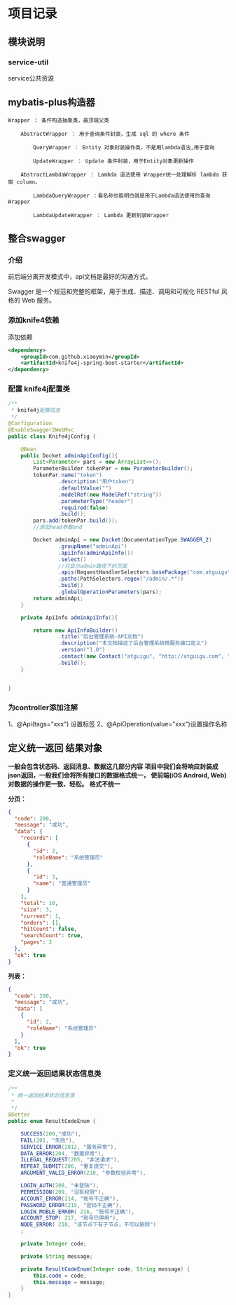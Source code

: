 # 项目记录

## 模块说明

### service-util
service公共资源



## mybatis-plus构造器

    Wrapper ： 条件构造抽象类，最顶端父类

        AbstractWrapper ： 用于查询条件封装，生成 sql 的 where 条件

            QueryWrapper ： Entity 对象封装操作类，不是用lambda语法,用于查询

            UpdateWrapper ： Update 条件封装，用于Entity对象更新操作

        AbstractLambdaWrapper ： Lambda 语法使用 Wrapper统一处理解析 lambda 获取 column。

            LambdaQueryWrapper ：看名称也能明白就是用于Lambda语法使用的查询Wrapper

            LambdaUpdateWrapper ： Lambda 更新封装Wrapper


## 整合swagger

### 介绍
前后端分离开发模式中，api文档是最好的沟通方式。

Swagger 是一个规范和完整的框架，用于生成、描述、调用和可视化 RESTful 风格的 Web 服务。

### 添加knife4依赖
添加依赖
```xml
<dependency>
    <groupId>com.github.xiaoymin</groupId>
    <artifactId>knife4j-spring-boot-starter</artifactId>
</dependency>
```

### 配置 knife4j配置类
```java
/**
 * knife4j配置信息
 */
@Configuration
@EnableSwagger2WebMvc
public class Knife4jConfig {

    @Bean
    public Docket adminApiConfig(){
        List<Parameter> pars = new ArrayList<>();
        ParameterBuilder tokenPar = new ParameterBuilder();
        tokenPar.name("token")
                .description("用户token")
                .defaultValue("")
                .modelRef(new ModelRef("string"))
                .parameterType("header")
                .required(false)
                .build();
        pars.add(tokenPar.build());
        //添加head参数end

        Docket adminApi = new Docket(DocumentationType.SWAGGER_2)
                .groupName("adminApi")
                .apiInfo(adminApiInfo())
                .select()
                //只显示admin路径下的页面
                .apis(RequestHandlerSelectors.basePackage("com.atguigu"))
                .paths(PathSelectors.regex("/admin/.*"))
                .build()
                .globalOperationParameters(pars);
        return adminApi;
    }

    private ApiInfo adminApiInfo(){

        return new ApiInfoBuilder()
                .title("后台管理系统-API文档")
                .description("本文档描述了后台管理系统微服务接口定义")
                .version("1.0")
                .contact(new Contact("atguigu", "http://atguigu.com", "atguigu@qq.com"))
                .build();
    }


}
```
### 为controller添加注解
1、@Api(tags="xxx") 设置标签
2、@ApiOperation(value="xxx")设置操作名称

## 定义统一返回 结果对象
**一般会包含状态码、返回消息、数据这几部分内容**
**项目中我们会将响应封装成json返回，一般我们会将所有接口的数据格式统一， 使前端(iOS Android, Web)对数据的操作更一致、轻松。**
**格式不统一**

**分页：**
```json
{
  "code": 200,
  "message": "成功",
  "data": {
    "records": [
      {
        "id": 2,
        "roleName": "系统管理员"
      },
      {
        "id": 3,
        "name": "普通管理员"
      }
    ],
    "total": 10,
    "size": 3,
    "current": 1,
    "orders": [],
    "hitCount": false,
    "searchCount": true,
    "pages": 2
  },
  "ok": true
}
```

**列表：**
```json
{
  "code": 200,
  "message": "成功",
  "data": [
    {
      "id": 2,
      "roleName": "系统管理员"
    }
  ],
  "ok": true
}
```

### 定义统一返回结果状态信息类

```java
/**
 * 统一返回结果状态信息类
 *
 */
@Getter
public enum ResultCodeEnum {

    SUCCESS(200,"成功"),
    FAIL(201, "失败"),
    SERVICE_ERROR(2012, "服务异常"),
    DATA_ERROR(204, "数据异常"),
    ILLEGAL_REQUEST(205, "非法请求"),
    REPEAT_SUBMIT(206, "重复提交"),
    ARGUMENT_VALID_ERROR(210, "参数校验异常"),

    LOGIN_AUTH(208, "未登陆"),
    PERMISSION(209, "没有权限"),
    ACCOUNT_ERROR(214, "账号不正确"),
    PASSWORD_ERROR(215, "密码不正确"),
    LOGIN_MOBLE_ERROR( 216, "账号不正确"),
    ACCOUNT_STOP( 217, "账号已停用"),
    NODE_ERROR( 218, "该节点下有子节点，不可以删除")
    ;

    private Integer code;

    private String message;

    private ResultCodeEnum(Integer code, String message) {
        this.code = code;
        this.message = message;
    }
}
```


